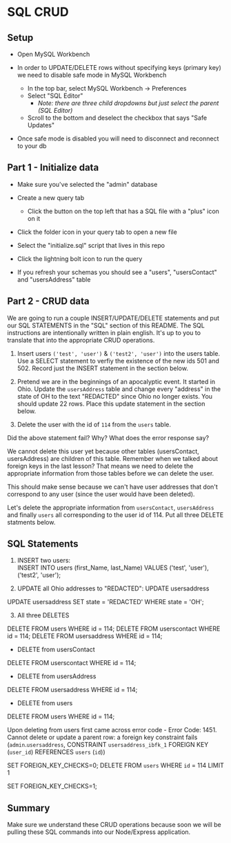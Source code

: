 # SQL CRUD

## Setup

* Open MySQL Workbench

* In order to UPDATE/DELETE rows without specifying keys (primary key) we need to disable safe mode in MySQL Workbench

  * In the top bar, select MySQL Workbench -> Preferences
  * Select "SQL Editor"
    * _Note: there are three child dropdowns but just select the parent (SQL Editor)_
  * Scroll to the bottom and deselect the checkbox that says "Safe Updates"

* Once safe mode is disabled you will need to disconnect and reconnect to your db

## Part 1 - Initialize data

* Make sure you've selected the "admin" database

* Create a new query tab
  * Click the button on the top left that has a SQL file with a "plus" icon on it

* Click the folder icon in your query tab to open a new file

* Select the "initialize.sql" script that lives in this repo

* Click the lightning bolt icon to run the query

* If you refresh your schemas you should see a "users", "usersContact" and "usersAddress" table

## Part 2 - CRUD data

We are going to run a couple INSERT/UPDATE/DELETE statements and put our SQL STATEMENTS in the "SQL" section of this README. The SQL instructions are intentionally written in plain english. It's up to you to translate that into the appropriate CRUD operations.

1. Insert users `('test', 'user')` & `('test2', 'user')` into the users table. Use a SELECT statement to verfiy the existence of the new ids 501 and 502. Record just the INSERT statement in the section below. 

2. Pretend we are in the beginnings of an apocalyptic event. It started in Ohio. Update the `usersAddress` table and change every "address" in the state of OH to the text "REDACTED" since Ohio no longer exists. You should update 22 rows. Place this update statement in the section below. 

3. Delete the user with the id of `114` from the `users` table.

Did the above statement fail? Why? What does the error response say?

We cannot delete this user yet because other tables (usersContact, usersAddress) are children of this table. Remember when we talked about foreign keys in the last lesson? That means we need to delete the appropriate information from those tables before we can delete the user. 

This should make sense because we can't have user addresses that don't correspond to any user (since the user would have been deleted).

Let's delete the appropriate information from `usersContact`, `usersAddress` and finally `users` all corresponding to the user id of 114. Put all three DELETE statments below.


## SQL Statements

1. INSERT two users:
\
INSERT INTO users
      (first_Name, last_Name)
  VALUES
      ('test', 'user'),
      ('test2', 'user');

2. UPDATE all Ohio addresses to "REDACTED":
  UPDATE usersaddress 

UPDATE usersaddress
SET 
    state = 'REDACTED'
WHERE
    state = 'OH';


3. All three DELETES
<!-- Delete all in order to work -->
DELETE FROM users 
WHERE
    id = 114;
DELETE FROM userscontact 
WHERE
    id = 114;
DELETE FROM usersaddress 
WHERE
    id = 114;

* DELETE from usersContact

DELETE FROM
      userscontact
  WHERE
      id = 114;

* DELETE from usersAddress

DELETE FROM
      usersaddress
  WHERE
      id = 114;

* DELETE from users

 DELETE FROM
      users
  WHERE
      id = 114;

Upon deleting from users first came across error code - Error Code: 1451. Cannot delete or update a parent row: a foreign key constraint fails (`admin`.`usersaddress`, CONSTRAINT `usersaddress_ibfk_1` FOREIGN KEY (`user_id`) REFERENCES `users` (`id`))

<!-- to disable them -->
SET FOREIGN_KEY_CHECKS=0; 
DELETE FROM `users` WHERE `id` = 114 LIMIT 1 

<!-- to re-enable them       -->
SET FOREIGN_KEY_CHECKS=1; 




## Summary

Make sure we understand these CRUD operations because soon we will be pulling these SQL commands into our Node/Express application.
